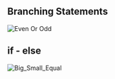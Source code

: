 
## Branching Statements

![Even Or Odd](https://user-images.githubusercontent.com/99040899/219264738-e15b6ed4-3d57-4fa6-acb1-c96073cf553b.svg)

## if - else

![Big_Small_Equal](https://user-images.githubusercontent.com/99040899/219435093-3d7d8632-617b-4052-b8f0-3636dad5c1f7.svg)

